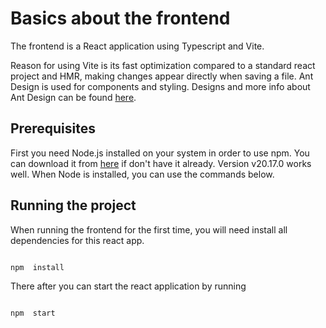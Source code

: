 # Basics about the frontend

The frontend is a React application using Typescript and Vite.

Reason for using Vite is its fast optimization compared to a standard react project and HMR, making changes appear directly when saving a file. Ant Design is used for components and styling. Designs and more info about Ant Design can be found [here](https://ant.design/components/overview/).

## Prerequisites

First you need Node.js installed on your system in order to use npm. You can download it from [here](https://nodejs.org/en) if don't have it already. Version v20.17.0 works well. When Node is installed, you can use the commands below.

## Running the project

When running the frontend for the first time, you will need install all dependencies for this react app.

```bash

npm  install

```

There after you can start the react application by running

```bash

npm  start

```
